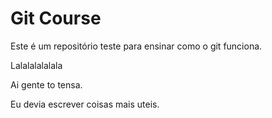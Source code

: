 # Git Course

Este é um repositório teste para ensinar como o git funciona.

Lalalalalalala

Ai gente to tensa.

Eu devia escrever coisas mais uteis.
